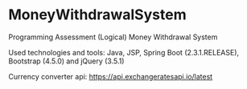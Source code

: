 # MoneyWithdrawalSystem
Programming Assessment (Logical) Money Withdrawal System

Used technologies and tools: Java, JSP, Spring Boot (2.3.1.RELEASE), Bootstrap (4.5.0) and jQuery (3.5.1)

Currency converter api: https://api.exchangeratesapi.io/latest
